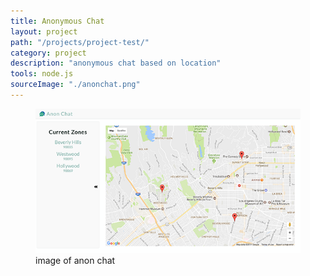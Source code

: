 ```yaml
---
title: Anonymous Chat
layout: project
path: "/projects/project-test/"
category: project
description: "anonymous chat based on location"
tools: node.js
sourceImage: "./anonchat.png"
---
```



<figure class="floatLeft">
  <img  src="./anonchat.png" alt="Early Printing Press">
  <figcaption>image of anon chat</figcaption>
</figure>
